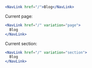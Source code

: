 ```jsx
<NavLink href="/">Blog</NavLink>
```

Current page:

```jsx
<NavLink href="/" variation="page">
  Blog
</NavLink>
```

Current section:

```jsx
<NavLink href="/" variation="section">
  Blog
</NavLink>
```
